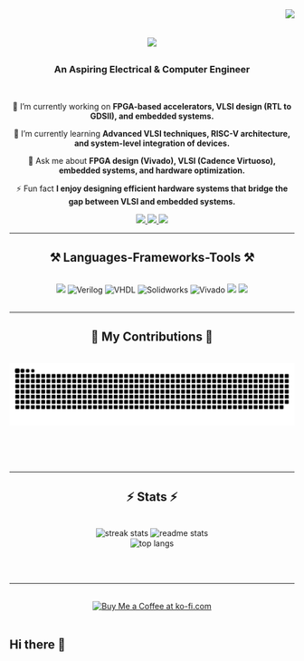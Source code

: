 <img align="right" src="https://visitor-badge.laobi.icu/badge?page_id=salesp07.salesp07" />

<h1 align="center">
    <img src="https://readme-typing-svg.herokuapp.com/?font=Righteous&size=35&center=true&vCenter=true&width=500&height=70&duration=4000&lines=Hi+There!+👋;+I'm+Shreya+Arokinathan!;"/>
</h1>

<h3 align="center">An Aspiring Electrical & Computer Engineer</h3>

<br/>

<div align="center">
 
 🔭 I’m currently working on **FPGA-based accelerators, VLSI design (RTL to GDSII), and embedded systems.**
 
 🌱 I’m currently learning **Advanced VLSI techniques, RISC-V architecture, and system-level integration of devices.**

💬 Ask me about **FPGA design (Vivado), VLSI (Cadence Virtuoso), embedded systems, and hardware optimization.**

⚡ Fun fact **I enjoy designing efficient hardware systems that bridge the gap between VLSI and embedded systems.**

 </div>
 
<div align="center"> 
  <a href="mailto:arokianathanshreya@gmail.com">
    <img src="https://img.shields.io/badge/Gmail-333333?style=for-the-badge&logo=gmail&logoColor=red" />
  </a>
  <a href="https://www.linkedin.com/in/shreya19990214/" target="_blank">
    <img src="https://img.shields.io/badge/LinkedIn-0077B5?style=for-the-badge&logo=linkedin&logoColor=white" target="_blank" />
  </a>
  <a href="https://shreyaarokianathan.github.io" target="_blank">
     <img src="https://img.shields.io/badge/Portfolio-FF5722?style=for-the-badge&logo=todoist&logoColor=white" target="_blank" /> <!-- sqlite, safari, google-chrome are other good icon options -->
  </a>
</div>

 <hr/>
 
<h2 align="center">⚒️ Languages-Frameworks-Tools ⚒️</h2>
<br/>

<div align="center">
    <img src="https://skillicons.dev/icons?i=python,c,cpp,matlab" />
    <img src="https://static-00.iconduck.com/assets.00/file-type-verilog-icon-1024x1024-1hv3ysgx.png" alt="Verilog" width="48" height="48" />
    <img src="https://avatars.githubusercontent.com/u/21169439?s=280&v=4" alt="VHDL" width="48" height="48" />
    <img src="https://img.icons8.com/?size=512&id=62397&format=png" alt="Solidworks" width="48" height="48" />
    <img src="https://dl.flathub.org/media/com/github/corna.Vivado/07ad2cd5a0a53383dce2081f799f9726/icons/128x128@2/com.github.corna.Vivado.png" alt="Vivado" width="48" height="48" />
    <img src="https://skillicons.dev/icons?i=github,docker,git" />
    <img src="https://skillicons.dev/icons?i=opencv,tensorflow,pytorch,linux,arduino,mysql,aws,firebase,vscode" />
    
<br>
</div>


<br/>
<hr/>

<div align="center">
  <h2>🐍 My Contributions 🐍</h2>
  <br>
  <img alt="snake eating my contributions" src="https://raw.githubusercontent.com/salesp07/salesp07/output/github-contribution-grid-snake.svg" />
  
  <br/><br/><br/>
</div>

<hr/>

<h2 align="center">⚡ Stats ⚡</h2>
<br>
<div align=center>
  <img width=390 src="https://github-readme-streak-stats-salesp07.vercel.app/?user=salesp07&count_private=true&theme=react&border_radius=10" alt="streak stats"/>
  <img width=390 src="https://github-readme-stats-salesp07.vercel.app/api?username=salesp07&count_private=true&show_icons=true&theme=react&rank_icon=github&border_radius=10" alt="readme stats" />
  <br/>
  <img width=325 align="center" src="https://github-readme-stats-salesp07.vercel.app/api/top-langs/?username=salesp07&hide=HTML&langs_count=8&layout=compact&theme=react&border_radius=10&size_weight=0.5&count_weight=0.5&exclude_repo=github-readme-stats" alt="top langs" />
</div>

<br/><br/>

<hr/>

<br/>

<div align="center">
<a href='https://ko-fi.com/V7V4RAK9C' target='_blank'><img height='64' style='border:0px;height:64px;' src='https://storage.ko-fi.com/cdn/kofi1.png?v=3' border='0' alt='Buy Me a Coffee at ko-fi.com' /></a>
</div>

<br/>

## Hi there 👋

<!--
**shreyaarokianathan/shreyaarokianathan** is a ✨ _special_ ✨ repository because its `README.md` (this file) appears on your GitHub profile.

Here are some ideas to get you started:

- 🔭 I’m currently working on ...
- 🌱 I’m currently learning ...
- 👯 I’m looking to collaborate on ...
- 🤔 I’m looking for help with ...
- 💬 Ask me about ...
- 📫 How to reach me: ...
- 😄 Pronouns: ...
- ⚡ Fun fact: ...
-->



